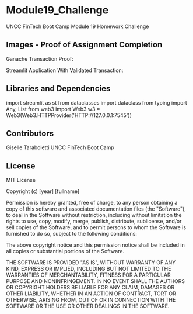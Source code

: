# Module19_ChallengeUNCC FinTech Boot Camp Module 19 Homework Challenge ## Images - Proof of Assignment Completion Ganache Transaction Proof: Streamlit Application With Validated Transaction: ## Libraries and Dependencies import streamlit as stfrom dataclasses import dataclassfrom typing import Any, Listfrom web3 import Web3w3 = Web3(Web3.HTTPProvider('HTTP://127.0.0.1:7545'))## Contributors Giselle Taraboletti UNCC FinTech Boot Camp## License ##MIT LicenseCopyright (c) [year] [fullname]Permission is hereby granted, free of charge, to any person obtaining a copyof this software and associated documentation files (the "Software"), to dealin the Software without restriction, including without limitation the rightsto use, copy, modify, merge, publish, distribute, sublicense, and/or sellcopies of the Software, and to permit persons to whom the Software isfurnished to do so, subject to the following conditions:The above copyright notice and this permission notice shall be included in allcopies or substantial portions of the Software.THE SOFTWARE IS PROVIDED "AS IS", WITHOUT WARRANTY OF ANY KIND, EXPRESS ORIMPLIED, INCLUDING BUT NOT LIMITED TO THE WARRANTIES OF MERCHANTABILITY,FITNESS FOR A PARTICULAR PURPOSE AND NONINFRINGEMENT. IN NO EVENT SHALL THEAUTHORS OR COPYRIGHT HOLDERS BE LIABLE FOR ANY CLAIM, DAMAGES OR OTHERLIABILITY, WHETHER IN AN ACTION OF CONTRACT, TORT OR OTHERWISE, ARISING FROM,OUT OF OR IN CONNECTION WITH THE SOFTWARE OR THE USE OR OTHER DEALINGS IN THESOFTWARE.